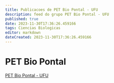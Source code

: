 ```yaml
---
title: Publicacoes de PET Bio Pontal - UFU
description: feed do grupo PET Bio Pontal - UFU
published: true
date: 2023-11-30T17:36:26.459166
tags: Ciencias Biologicas
editor: markdown
dateCreated: 2023-11-30T17:36:26.459166
---
```


# PET Bio Pontal
[PET Bio Pontal - UFU](/grupo/28PETBioPontalUFU.md)